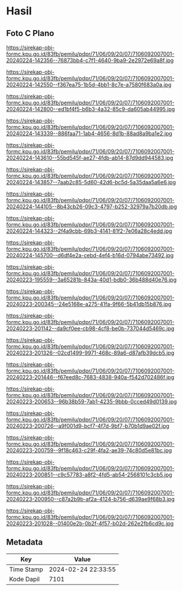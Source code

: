# Hasil

## Foto C Plano

https://sirekap-obj-formc.kpu.go.id/83fb/pemilu/pdpr/71/06/09/20/07/7106092007001-20240224-142356--76873bb4-c7f1-4640-9ba9-2e2972e69a8f.jpg

https://sirekap-obj-formc.kpu.go.id/83fb/pemilu/pdpr/71/06/09/20/07/7106092007001-20240224-142550--f367ea75-1b5d-4bb1-8c7e-a7580f683a0a.jpg

https://sirekap-obj-formc.kpu.go.id/83fb/pemilu/pdpr/71/06/09/20/07/7106092007001-20240224-142800--ed1bf4f5-b6b3-4a32-85c9-da605ab44995.jpg

https://sirekap-obj-formc.kpu.go.id/83fb/pemilu/pdpr/71/06/09/20/07/7106092007001-20240224-143339--886faa71-1ab4-4656-8d1b-88ad8a9ba1e2.jpg

https://sirekap-obj-formc.kpu.go.id/83fb/pemilu/pdpr/71/06/09/20/07/7106092007001-20240224-143610--55bd545f-ae27-4fdb-ab14-87d9dd944583.jpg

https://sirekap-obj-formc.kpu.go.id/83fb/pemilu/pdpr/71/06/09/20/07/7106092007001-20240224-143857--7aab2c85-5d60-42d6-bc5d-5a35daa5a6e6.jpg

https://sirekap-obj-formc.kpu.go.id/83fb/pemilu/pdpr/71/06/09/20/07/7106092007001-20240224-144105--8b43cb26-09c3-4797-b252-32979a7b20db.jpg

https://sirekap-obj-formc.kpu.go.id/83fb/pemilu/pdpr/71/06/09/20/07/7106092007001-20240224-144323--2f4a9cbb-69b3-4141-81f2-7e06a28c4edd.jpg

https://sirekap-obj-formc.kpu.go.id/83fb/pemilu/pdpr/71/06/09/20/07/7106092007001-20240224-145700--d6df4e2a-cebd-4ef4-b16d-0794abe73492.jpg

https://sirekap-obj-formc.kpu.go.id/83fb/pemilu/pdpr/71/06/09/20/07/7106092007001-20240223-195559--3a65281b-843a-40d1-bdb0-36b488d40e76.jpg

https://sirekap-obj-formc.kpu.go.id/83fb/pemilu/pdpr/71/06/09/20/07/7106092007001-20240223-200345--24e5168e-a275-41fa-9f66-5b41db15b876.jpg

https://sirekap-obj-formc.kpu.go.id/83fb/pemilu/pdpr/71/06/09/20/07/7106092007001-20240223-201142--da9cf0ee-cb98-4cf8-be0b-737044d5469c.jpg

https://sirekap-obj-formc.kpu.go.id/83fb/pemilu/pdpr/71/06/09/20/07/7106092007001-20240223-201326--02cd1499-9971-468c-89a6-d87afb39dcb5.jpg

https://sirekap-obj-formc.kpu.go.id/83fb/pemilu/pdpr/71/06/09/20/07/7106092007001-20240223-201446--f67eed8c-7683-4838-940a-f542d702486f.jpg

https://sirekap-obj-formc.kpu.go.id/83fb/pemilu/pdpr/71/06/09/20/07/7106092007001-20240223-200653--96b38b59-7ab1-4235-9bbb-0cced49d0139.jpg

https://sirekap-obj-formc.kpu.go.id/83fb/pemilu/pdpr/71/06/09/20/07/7106092007001-20240223-200726--a9f001d9-bcf7-4f7d-9bf7-b70b1d9ae02f.jpg

https://sirekap-obj-formc.kpu.go.id/83fb/pemilu/pdpr/71/06/09/20/07/7106092007001-20240223-200759--9f18c463-c29f-4fa2-ae39-74c80d5e81bc.jpg

https://sirekap-obj-formc.kpu.go.id/83fb/pemilu/pdpr/71/06/09/20/07/7106092007001-20240223-200851--c9c57783-a8f2-4fd5-ab54-2568101c3cb5.jpg

https://sirekap-obj-formc.kpu.go.id/83fb/pemilu/pdpr/71/06/09/20/07/7106092007001-20240223-200950--c87a2b9b-af2a-4124-b756-d639ae9f68b3.jpg

https://sirekap-obj-formc.kpu.go.id/83fb/pemilu/pdpr/71/06/09/20/07/7106092007001-20240223-201028--01400e2b-0b2f-4f57-b02d-262e2fb6cd9c.jpg


## Metadata

| Key        | Value               |
| ---------- | ------------------- |
| Time Stamp | 2024-02-24 22:33:55 |
| Kode Dapil | 7101                |



